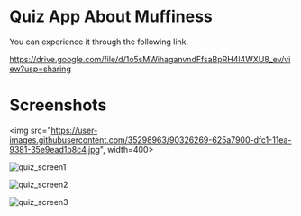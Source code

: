 # Quiz App About Muffiness 

You can experience it through the following link.

https://drive.google.com/file/d/1o5sMWihaganvndFfsaBpRH4l4WXU8_ev/view?usp=sharing

# Screenshots


<img src="https://user-images.githubusercontent.com/35298963/90326269-625a7900-dfc1-11ea-9381-35e9ead1b8c4.jpg", width=400>


![quiz_screen1](https://user-images.githubusercontent.com/35298963/90326269-625a7900-dfc1-11ea-9381-35e9ead1b8c4.jpg)

![quiz_screen2](https://user-images.githubusercontent.com/35298963/90326270-638ba600-dfc1-11ea-9bab-887cf8b06cb2.jpg)

![quiz_screen3](https://user-images.githubusercontent.com/35298963/90326271-64243c80-dfc1-11ea-8727-0922dc4de11f.jpg)
